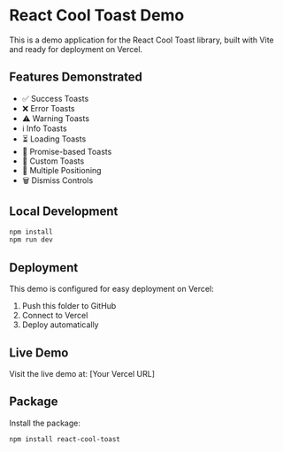 # React Cool Toast Demo

This is a demo application for the React Cool Toast library, built with Vite and ready for deployment on Vercel.

## Features Demonstrated

- ✅ Success Toasts
- ❌ Error Toasts  
- ⚠️ Warning Toasts
- ℹ️ Info Toasts
- ⏳ Loading Toasts
- 🔄 Promise-based Toasts
- 🎨 Custom Toasts
- 🎯 Multiple Positioning
- 🗑️ Dismiss Controls

## Local Development

```bash
npm install
npm run dev
```

## Deployment

This demo is configured for easy deployment on Vercel:

1. Push this folder to GitHub
2. Connect to Vercel
3. Deploy automatically

## Live Demo

Visit the live demo at: [Your Vercel URL]

## Package

Install the package:
```bash
npm install react-cool-toast
```
